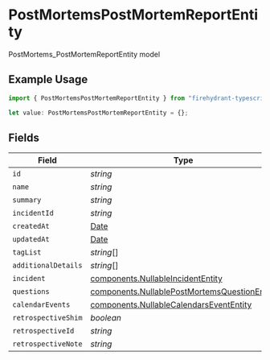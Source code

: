 # PostMortemsPostMortemReportEntity

PostMortems_PostMortemReportEntity model

## Example Usage

```typescript
import { PostMortemsPostMortemReportEntity } from "firehydrant-typescript-sdk/models/components";

let value: PostMortemsPostMortemReportEntity = {};
```

## Fields

| Field                                                                                                        | Type                                                                                                         | Required                                                                                                     | Description                                                                                                  |
| ------------------------------------------------------------------------------------------------------------ | ------------------------------------------------------------------------------------------------------------ | ------------------------------------------------------------------------------------------------------------ | ------------------------------------------------------------------------------------------------------------ |
| `id`                                                                                                         | *string*                                                                                                     | :heavy_minus_sign:                                                                                           | N/A                                                                                                          |
| `name`                                                                                                       | *string*                                                                                                     | :heavy_minus_sign:                                                                                           | N/A                                                                                                          |
| `summary`                                                                                                    | *string*                                                                                                     | :heavy_minus_sign:                                                                                           | N/A                                                                                                          |
| `incidentId`                                                                                                 | *string*                                                                                                     | :heavy_minus_sign:                                                                                           | N/A                                                                                                          |
| `createdAt`                                                                                                  | [Date](https://developer.mozilla.org/en-US/docs/Web/JavaScript/Reference/Global_Objects/Date)                | :heavy_minus_sign:                                                                                           | N/A                                                                                                          |
| `updatedAt`                                                                                                  | [Date](https://developer.mozilla.org/en-US/docs/Web/JavaScript/Reference/Global_Objects/Date)                | :heavy_minus_sign:                                                                                           | N/A                                                                                                          |
| `tagList`                                                                                                    | *string*[]                                                                                                   | :heavy_minus_sign:                                                                                           | N/A                                                                                                          |
| `additionalDetails`                                                                                          | *string*[]                                                                                                   | :heavy_minus_sign:                                                                                           | N/A                                                                                                          |
| `incident`                                                                                                   | [components.NullableIncidentEntity](../../models/components/nullableincidententity.md)                       | :heavy_minus_sign:                                                                                           | N/A                                                                                                          |
| `questions`                                                                                                  | [components.NullablePostMortemsQuestionEntity](../../models/components/nullablepostmortemsquestionentity.md) | :heavy_minus_sign:                                                                                           | N/A                                                                                                          |
| `calendarEvents`                                                                                             | [components.NullableCalendarsEventEntity](../../models/components/nullablecalendarsevententity.md)           | :heavy_minus_sign:                                                                                           | N/A                                                                                                          |
| `retrospectiveShim`                                                                                          | *boolean*                                                                                                    | :heavy_minus_sign:                                                                                           | N/A                                                                                                          |
| `retrospectiveId`                                                                                            | *string*                                                                                                     | :heavy_minus_sign:                                                                                           | N/A                                                                                                          |
| `retrospectiveNote`                                                                                          | *string*                                                                                                     | :heavy_minus_sign:                                                                                           | N/A                                                                                                          |